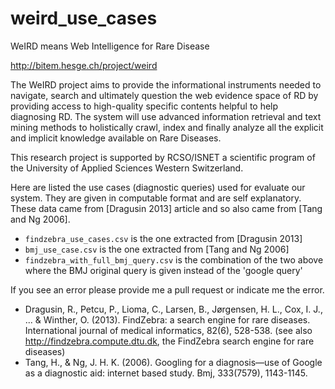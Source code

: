 # weird_use_cases

WeIRD means Web Intelligence for Rare Disease

http://bitem.hesge.ch/project/weird

The WeIRD project aims to provide the informational instruments needed to navigate, search and ultimately question the web evidence space of RD by providing access to high-quality specific contents helpful to help diagnosing RD. The system will use advanced information retrieval and text mining methods to holistically crawl, index and finally analyze all the explicit and implicit knowledge available on Rare Diseases.

This research project is supported by RCSO/ISNET a scientific program of the University of Applied Sciences Western Switzerland.

Here are listed the use cases (diagnostic queries) used for evaluate our system. They are given in computable format and are self explanatory. These data came from [Dragusin 2013] article and so also came from [Tang and Ng 2006].

* `findzebra_use_cases.csv` is the one extracted from [Dragusin 2013]
* `bmj_use_case.csv` is the one extracted from [Tang and Ng 2006]
* `findzebra_with_full_bmj_query.csv` is the combination of the two above where the BMJ original query is given instead of the 'google query'


If you see an error please provide me a pull request or indicate me the error.

* Dragusin, R., Petcu, P., Lioma, C., Larsen, B., Jørgensen, H. L., Cox, I. J., ... & Winther, O. (2013). FindZebra: a search engine for rare diseases. International journal of medical informatics, 82(6), 528-538. (see also http://findzebra.compute.dtu.dk, the FindZebra search engine for rare diseases)
* Tang, H., & Ng, J. H. K. (2006). Googling for a diagnosis—use of Google as a diagnostic aid: internet based study. Bmj, 333(7579), 1143-1145.
